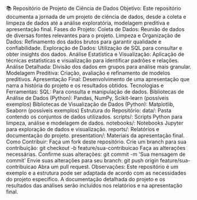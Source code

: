 📚 Repositório de Projeto de Ciência de Dados
Objetivo: Este repositório documenta a jornada de um projeto de ciência de dados, desde a coleta e limpeza de dados até a análise exploratória, modelagem preditiva e apresentação final.
Fases do Projeto:
Coleta de Dados: Reunião de dados de diversas fontes relevantes para o projeto.
Limpeza e Organização de Dados: Refinamento dos dados brutos para garantir qualidade e confiabilidade.
Exploração de Dados: Utilização de SQL para consultar e obter insights dos dados.
Análise Estatística e Visualização: Aplicação de técnicas estatísticas e visualização para identificar padrões e relações.
Análise Detalhada: Divisão dos dados em grupos para análise mais granular.
Modelagem Preditiva: Criação, avaliação e refinamento de modelos preditivos.
Apresentação Final: Desenvolvimento de uma apresentação que narra a história do projeto e os resultados obtidos.
Tecnologias e Ferramentas:
SQL: Para consulta e manipulação de dados.
Bibliotecas de Análise de Dados (Python): Pandas, NumPy, Scikit-learn (possíveis exemplos)
Bibliotecas de Visualização de Dados (Python): Matplotlib, Seaborn (possíveis exemplos)
Estrutura do Repositório:
data/: Pasta contendo os conjuntos de dados utilizados.
scripts/: Scripts Python para limpeza, análise e modelagem de dados.
notebooks/: Notebooks Jupyter para exploração de dados e visualização.
reports/: Relatórios e documentação do projeto.
presentation/: Materiais da apresentação final.
Como Contribuir:
Faça um fork deste repositório.
Crie um branch para sua contribuição: git checkout -b feature/sua-contribuicao
Faça as alterações necessárias.
Confirme suas alterações: git commit -m 'Sua mensagem de commit'
Envie suas alterações para seu branch: git push origin feature/sua-contribuicao
Abra um pull request.
Observações:
Este repositório é um exemplo e a estrutura pode ser adaptada de acordo com as necessidades do projeto específico.
A documentação detalhada do projeto e os resultados das análises serão incluídos nos relatórios e na apresentação final.
